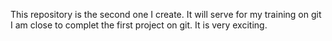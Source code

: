This repository is the second one I create. It will serve for my training on git
I am close to complet the first project on git. It is very exciting.
